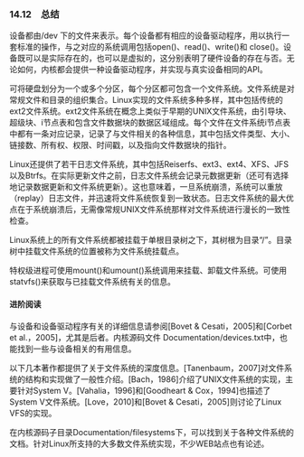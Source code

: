 ### 14.12　总结

设备都由/dev 下的文件来表示。每个设备都有相应的设备驱动程序，用以执行一套标准的操作，与之对应的系统调用包括open()、read()、write()和 close()。设备既可以是实际存在的，也可以是虚拟的，这分别表明了硬件设备的存在与否。无论如何，内核都会提供一种设备驱动程序，并实现与真实设备相同的API。

可将硬盘划分为一个或多个分区，每个分区都可包含一个文件系统。文件系统是对常规文件和目录的组织集合。Linux实现的文件系统多种多样，其中包括传统的ext2文件系统。ext2文件系统在概念上类似于早期的UNIX文件系统，由引导块、超级块、i节点表和包含文件数据块的数据区域组成。每个文件在文件系统i节点表中都有一条对应记录，记录了与文件相关的各种信息，其中包括文件类型、大小、链接数、所有权、权限、时间戳，以及指向文件数据块的指针。

Linux还提供了若干日志文件系统，其中包括Reiserfs、ext3、ext4、XFS、JFS以及Btrfs。在实际更新文件之前，日志文件系统会记录元数据更新（还可有选择地记录数据更新和文件系统更新）。这也意味着，一旦系统崩溃，系统可以重放（replay）日志文件，并迅速将文件系统恢复到一致状态。日志文件系统的最大优点在于系统崩溃后，无需像常规UNIX文件系统那样对文件系统进行漫长的一致性检查。

Linux系统上的所有文件系统都被挂载于单根目录树之下，其树根为目录“/”。目录树中挂载文件系统的位置被称为文件系统挂载点。

特权级进程可使用mount()和umount()系统调用来挂载、卸载文件系统。可使用statvfs()来获取与已挂载文件系统有关的信息。

#### 进阶阅读

与设备和设备驱动程序有关的详细信息请参阅[Bovet & Cesati，2005]和[Corbet et al.，2005]，尤其是后者。内核源码文件 Documentation/devices.txt中，也能找到一些与设备相关的有用信息。

以下几本著作都提供了关于文件系统的深度信息。[Tanenbaum，2007]对文件系统的结构和实现做了一般性介绍。[Bach，1986]介绍了UNIX文件系统的实现，主要针对System V。[Vahalia，1996]和[Goodheart & Cox，1994]也描述了System V文件系统。[Love，2010]和[Bovet & Cesati，2005]则讨论了Linux VFS的实现。

在内核源码子目录Documentation/filesystems下，可以找到关于各种文件系统的文档。针对Linux所支持的大多数文件系统实现，不少WEB站点也有论述。

